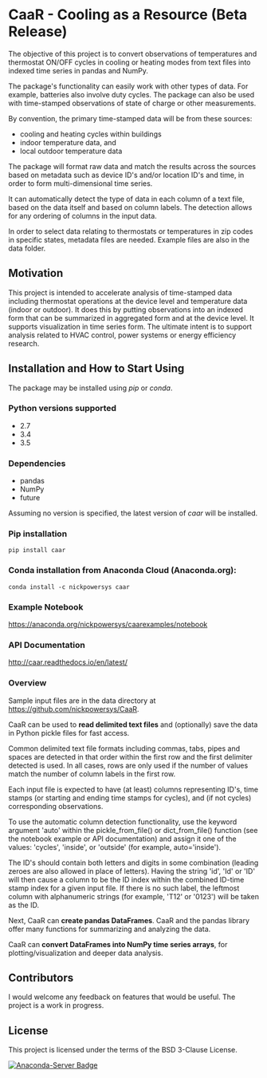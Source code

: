 # CaaR - Cooling as a Resource (Beta Release)

The objective of this project is to convert observations of temperatures and thermostat ON/OFF cycles in cooling or heating modes from text files into indexed time series in pandas and NumPy.

The package's functionality can easily work with other types of data. For example, batteries also involve duty cycles. The package can also be used with time-stamped observations of state of charge or other measurements.

By convention, the primary time-stamped data will be from these sources:
 
* cooling and heating cycles within buildings
* indoor temperature data, and
* local outdoor temperature data

The package will format raw data and match the results across the sources based on metadata such as device ID's and/or location ID's and time, in order to form multi-dimensional time series.

It can automatically detect the type of data in each column of a text file, based on the data itself and based on column labels. The detection allows for any ordering of columns in the input data.

In order to select data relating to thermostats or temperatures in zip codes in specific states, metadata files are needed. Example files are also in the data folder.

## Motivation

This project is intended to accelerate analysis of time-stamped data including thermostat operations at the device level and temperature data (indoor or outdoor). It does this by putting  observations into an indexed form that can be summarized in aggregated form and at the device level. It supports visualization in time series form. The ultimate intent is to support analysis related to HVAC control, power systems or energy efficiency research.

## Installation and How to Start Using

The package may be installed using *pip* or *conda*.

### Python versions supported
* 2.7
* 3.4
* 3.5

### Dependencies

* pandas
* NumPy
* future

Assuming no version is specified, the latest version of *caar* will be installed.

### Pip installation

    pip install caar

### Conda installation from Anaconda Cloud (Anaconda.org):

    conda install -c nickpowersys caar

### Example Notebook 

https://anaconda.org/nickpowersys/caarexamples/notebook

### API Documentation

http://caar.readthedocs.io/en/latest/

### Overview

Sample input files are in the data directory at https://github.com/nickpowersys/CaaR.

CaaR can be used to **read delimited text files** and (optionally) save the data in Python pickle files for fast access.

Common delimited text file formats including commas, tabs, pipes and spaces are detected in that order within the first row and the first delimiter detected is used. In all cases, rows are only used if the number of values match the number of column labels in the first row.

Each input file is expected to have (at least) columns representing ID's, time stamps (or starting and ending time stamps for cycles), and (if not cycles) corresponding observations.

To use the automatic column detection functionality, use the keyword argument 'auto' within the pickle_from_file() or dict_from_file() function (see the notebook example or API documentation) and assign it one of the values: 'cycles', 'inside', or 'outside' (for example, auto='inside').

The ID's should contain both letters and digits in some combination (leading zeroes are also allowed in place of letters). Having the string 'id', 'Id' or 'ID' will then cause a column to be the ID index within the combined ID-time stamp index for a given input file. If there is no such label, the leftmost column with alphanumeric strings (for example, 'T12' or '0123') will be taken as the ID.

Next, CaaR can **create pandas DataFrames**. CaaR and the pandas library offer many functions for summarizing and analyzing the data.

CaaR can **convert DataFrames into NumPy time series arrays**, for plotting/visualization and deeper data analysis.

## Contributors

I would welcome any feedback on features that would be useful. The project is a work in progress.

## License

This project is licensed under the terms of the BSD 3-Clause License.

[![Anaconda-Server Badge](https://anaconda.org/nickpowersys/caar/badges/license.svg)](https://anaconda.org/nickpowersys/caar)